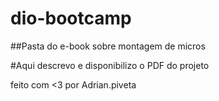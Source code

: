 # dio-bootcamp

##Pasta do e-book sobre montagem de micros

#Aqui descrevo e disponibilizo o PDF do projeto

feito com <3 por Adrian.piveta
